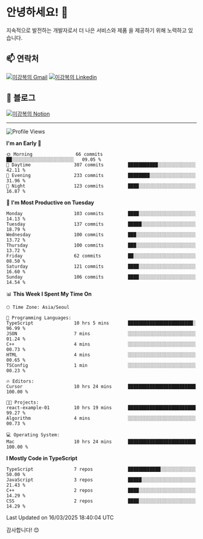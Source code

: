 # 안녕하세요! 👋

지속적으로 발전하는 개발자로서 더 나은 서비스와 제품
을 제공하기 위해 노력하고 있습니다.

## 📫 연락처
[![이강복의 Gmail](https://img.shields.io/badge/Gmail-D14836?style=for-the-badge&logo=gmail&logoColor=white)](mailto:pmmm114@gmail.com)
[![이강복의 Linkedin](https://img.shields.io/badge/LinkedIn-0077B5?style=for-the-badge&logo=linkedin&logoColor=white)](https://www.linkedin.com/in/lkb0297)

## 📝 블로그
[![이강복의 Notion](https://img.shields.io/badge/Notion-000000?style=for-the-badge&logo=notion&logoColor=white)](https://pmmm114.notion.site/)

---
<!--START_SECTION:waka-->
![Profile Views](http://img.shields.io/badge/Profile%20Views-0-blue)

**I'm an Early 🐤** 

```text
🌞 Morning                66 commits          ██░░░░░░░░░░░░░░░░░░░░░░░   09.05 % 
🌆 Daytime                307 commits         ███████████░░░░░░░░░░░░░░   42.11 % 
🌃 Evening                233 commits         ████████░░░░░░░░░░░░░░░░░   31.96 % 
🌙 Night                  123 commits         ████░░░░░░░░░░░░░░░░░░░░░   16.87 % 
```
📅 **I'm Most Productive on Tuesday** 

```text
Monday                   103 commits         ████░░░░░░░░░░░░░░░░░░░░░   14.13 % 
Tuesday                  137 commits         █████░░░░░░░░░░░░░░░░░░░░   18.79 % 
Wednesday                100 commits         ███░░░░░░░░░░░░░░░░░░░░░░   13.72 % 
Thursday                 100 commits         ███░░░░░░░░░░░░░░░░░░░░░░   13.72 % 
Friday                   62 commits          ██░░░░░░░░░░░░░░░░░░░░░░░   08.50 % 
Saturday                 121 commits         ████░░░░░░░░░░░░░░░░░░░░░   16.60 % 
Sunday                   106 commits         ████░░░░░░░░░░░░░░░░░░░░░   14.54 % 
```


📊 **This Week I Spent My Time On** 

```text
🕑︎ Time Zone: Asia/Seoul

💬 Programming Languages: 
TypeScript               10 hrs 5 mins       ████████████████████████░   96.99 % 
JSON                     7 mins              ░░░░░░░░░░░░░░░░░░░░░░░░░   01.24 % 
C++                      4 mins              ░░░░░░░░░░░░░░░░░░░░░░░░░   00.73 % 
HTML                     4 mins              ░░░░░░░░░░░░░░░░░░░░░░░░░   00.65 % 
TSConfig                 1 min               ░░░░░░░░░░░░░░░░░░░░░░░░░   00.23 % 

🔥 Editors: 
Cursor                   10 hrs 24 mins      █████████████████████████   100.00 % 

🐱‍💻 Projects: 
react-example-01         10 hrs 19 mins      █████████████████████████   99.27 % 
Algorithm                4 mins              ░░░░░░░░░░░░░░░░░░░░░░░░░   00.73 % 

💻 Operating System: 
Mac                      10 hrs 24 mins      █████████████████████████   100.00 % 
```

**I Mostly Code in TypeScript** 

```text
TypeScript               7 repos             ████████████░░░░░░░░░░░░░   50.00 % 
JavaScript               3 repos             █████░░░░░░░░░░░░░░░░░░░░   21.43 % 
C++                      2 repos             ████░░░░░░░░░░░░░░░░░░░░░   14.29 % 
CSS                      2 repos             ████░░░░░░░░░░░░░░░░░░░░░   14.29 % 
```




 Last Updated on 16/03/2025 18:40:04 UTC
<!--END_SECTION:waka-->

감사합니다! 😊

